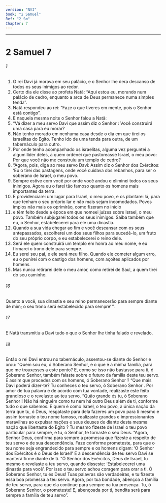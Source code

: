 ```yaml
---
version: "NVI"
book: "2 Samuel"
Ref: "2 Sm"
Chapter: 7
---
```

---
# 2 Samuel 7
###### 1
1. O rei Davi já morava em seu palácio, e o Senhor lhe dera descanso de todos os seus inimigos ao redor.
2. Certo dia ele disse ao profeta Natã: “Aqui estou eu, morando num palácio de cedro, enquanto a arca de Deus permanece numa simples tenda”.
3. Natã respondeu ao rei: “Faze o que tiveres em mente, pois o Senhor está contigo”.
4. E naquela mesma noite o Senhor falou a Natã:
5. “Vá dizer a meu servo Davi que assim diz o Senhor : Você construirá uma casa para eu morar?
6. Não tenho morado em nenhuma casa desde o dia em que tirei os israelitas do Egito. Tenho ido de uma tenda para outra, de um tabernáculo para outro.
7. Por onde tenho acompanhado os israelitas, alguma vez perguntei a algum líder deles, a quem ordenei que pastoreasse Israel, o meu povo: Por que você não me construiu um templo de cedro?
8. “Agora, pois, diga ao meu servo Davi: Assim diz o Senhor dos Exércitos: ‘Eu o tirei das pastagens, onde você cuidava dos rebanhos, para ser o soberano de Israel, o meu povo.
9. Sempre estive com você por onde você andou e eliminei todos os seus inimigos. Agora eu o farei tão famoso quanto os homens mais importantes da terra.
10. E providenciarei um lugar para Israel, o meu povo, e os plantarei lá, para que tenham o seu próprio lar e não mais sejam incomodados. Povos ímpios não mais os oprimirão, como fizeram no início
11. e têm feito desde a época em que nomeei juízes sobre Israel, o meu povo. Também subjugarei todos os seus inimigos. Saiba também que eu, o Senhor, estabelecerei para ele uma dinastia.
12. Quando a sua vida chegar ao fim e você descansar com os seus antepassados, escolherei um dos seus filhos para sucedê-lo, um fruto do seu próprio corpo, e eu estabelecerei o reino dele.
13. Será ele quem construirá um templo em honra ao meu nome, e eu firmarei o trono dele para sempre.
14. Eu serei seu pai, e ele será meu filho. Quando ele cometer algum erro, eu o punirei com o castigo dos homens, com açoites aplicados por homens.
15. Mas nunca retirarei dele o meu amor, como retirei de Saul, a quem tirei do seu caminho.
###### 16
Quanto a você, sua dinastia e seu reino permanecerão para sempre diante de mim; o seu trono será estabelecido para sempre’ ”.
###### 17
E Natã transmitiu a Davi tudo o que o Senhor lhe tinha falado e revelado.
###### 18
Então o rei Davi entrou no tabernáculo, assentou-se diante do Senhor e orou: “Quem sou eu, ó Soberano Senhor, e o que é a minha família, para que me trouxesses a este ponto?
E, como se isso não bastasse para ti, ó Soberano Senhor, também falaste sobre o futuro da família deste teu servo. É assim que procedes com os homens, ó Soberano Senhor ?
“Que mais Davi poderá dizer-te? Tu conheces o teu servo, ó Soberano Senhor .
Por amor de tua palavra e de acordo com tua vontade, realizaste este feito grandioso e o revelaste ao teu servo.
“Quão grande és tu, ó Soberano Senhor ! Não há ninguém como tu nem há outro Deus além de ti, conforme tudo o que sabemos.
E quem é como Israel, o teu povo, a única nação da terra que tu, ó Deus, resgataste para dela fazeres um povo para ti mesmo e assim tornaste o teu nome famoso, realizaste grandes e impressionantes maravilhas ao expulsar nações e seus deuses de diante desta mesma nação que libertaste do Egito ?
Tu mesmo fizeste de Israel o teu povo particular para sempre, e tu, ó Senhor, te tornaste o seu Deus.
“Agora, Senhor Deus, confirma para sempre a promessa que fizeste a respeito de teu servo e de sua descendência. Faze conforme prometeste,
para que o teu nome seja engrandecido para sempre e os homens digam: ‘O Senhor dos Exércitos é o Deus de Israel!’ E a descendência de teu servo Davi se manterá firme diante de ti.
“Ó Senhor dos Exércitos, Deus de Israel, tu mesmo o revelaste a teu servo, quando disseste: ‘Estabelecerei uma dinastia para você’. Por isso o teu servo achou coragem para orar a ti.
Ó Soberano Senhor, tu és Deus! Tuas palavras são verdadeiras, e tu fizeste essa boa promessa a teu servo.
Agora, por tua bondade, abençoa a família de teu servo, para que ela continue para sempre na tua presença. Tu, ó Soberano Senhor, o prometeste! E, abençoada por ti, bendita será para sempre a família de teu servo”.
